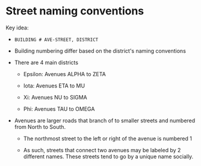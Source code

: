 # Street naming conventions 

Key idea:

- `BUILDING # AVE-STREET, DISTRICT `

- Building numbering differ based on the district's naming conventions

- There are 4 main districts

    - Epsilon: Avenues ALPHA to ZETA

    - Iota: Avenues ETA to MU

    - Xi: Avenues NU to SIGMA

    - Phi: Avenues TAU to OMEGA

- Avenues are larger roads that branch of to smaller streets and numbered from North to South.

    - The northmost street to the left or right of the avenue is numbered 1

    - As such, streets that connect two avenues may be labeled by 2 different names. These streets tend to go by a unique name socially.

